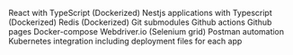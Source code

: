React with TypeScript (Dockerized)
Nestjs applications with Typescript (Dockerized)
Redis (Dockerized)
Git submodules
Github actions
Github pages
Docker-compose
Webdriver.io (Selenium grid)
Postman automation
Kubernetes integration including deployment files for each app

